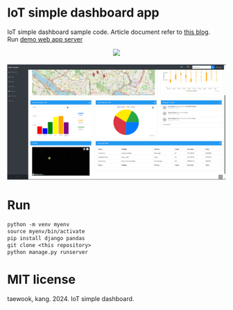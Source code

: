 # IoT simple dashboard app
IoT simple dashboard sample code. Article document refer to [this blog](https://daddynkidsmakers.blogspot.com/2024/04/django.html).</br>
Run [demo web app server](https://port-0-iot-simple-dashboard-rccln2llw1pwt41.sel5.cloudtype.app/)
<center>
  <img src="https://github.com/mac999/IoT_simple_dashboard/blob/main/Animation.gif" width=600/>
</center>
</br>
<center>
  <img src="https://github.com/mac999/IoT_simple_dashboard/blob/main/screen.PNG" width=1000/>
</center>

# Run
```
python -m venv myenv
source myenv/bin/activate  
pip install django pandas
git clone <this repository>
python manage.py runserver
```

# MIT license
taewook, kang. 2024. IoT simple dashboard. 
